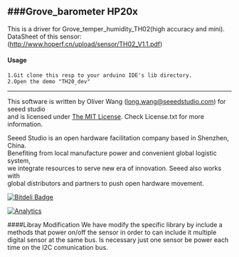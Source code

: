 ###Grove_barometer HP20x
------------
  This is a driver for Grove_temper_humidity_TH02(high accuracy and mini).
  DataSheet of this sensor:(http://www.hoperf.cn/upload/sensor/TH02_V1.1.pdf)
  
#### Usage
    1.Git clone this resp to your arduino IDE's lib directory.
	2.Open the demo "TH20_dev"
    
----

This software is written by Oliver Wang (long.wang@seeedstudio.com) for seeed studio<br>
and is licensed under [The MIT License](http://opensource.org/licenses/mit-license.php). Check License.txt for more information.<br>


Seeed Studio is an open hardware facilitation company based in Shenzhen, China. <br>
Benefiting from local manufacture power and convenient global logistic system, <br>
we integrate resources to serve new era of innovation. Seeed also works with <br>
global distributors and partners to push open hardware movement.<br>

[![Bitdeli Badge](https://d2weczhvl823v0.cloudfront.net/Seeed-Studio/mesh_bee/trend.png)](https://bitdeli.com/free "Bitdeli Badge")

[![Analytics](https://ga-beacon.appspot.com/UA-46589105-3/Mesh_Bee)](https://github.com/igrigorik/ga-beacon)


####Libray Modification
  We have modify the specific library by include a methods that power on/off the sensor in order to can include it multiple digital sensor at the same bus.
  Is necessary just one sensor be power each time on the I2C comunication bus.
